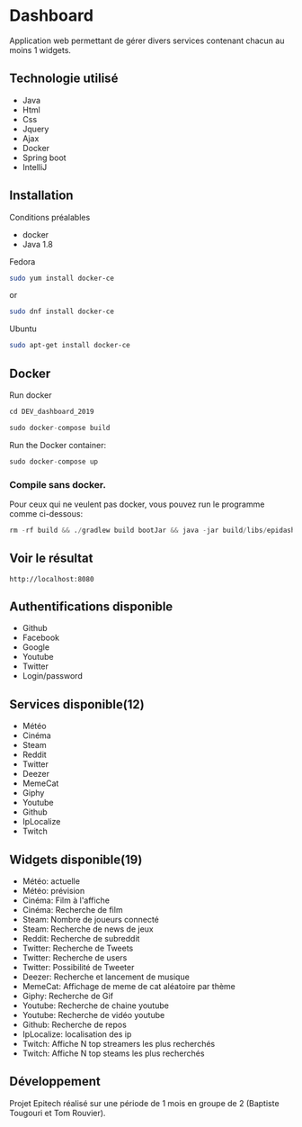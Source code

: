 # Dashboard

Application web permettant de gérer divers services contenant chacun au moins 1 widgets.

## Technologie utilisé
- Java
- Html
- Css
- Jquery
- Ajax
- Docker
- Spring boot
- IntelliJ


## Installation

Conditions préalables
- docker
- Java 1.8

Fedora

```bash
sudo yum install docker-ce
```
or
```bash
sudo dnf install docker-ce
```


Ubuntu

```bash
sudo apt-get install docker-ce
```


## Docker

Run docker 

```python
cd DEV_dashboard_2019

sudo docker-compose build
```
Run the Docker container:

```python
sudo docker-compose up
```

### Compile sans docker.
Pour ceux qui ne veulent pas docker, vous pouvez run le programme comme ci-dessous:

```python
rm -rf build && ./gradlew build bootJar && java -jar build/libs/epidashboard-0.0.1-SNAPSHOT.jar > .log
```

## Voir le résultat
    http://localhost:8080

## Authentifications disponible
- Github
- Facebook
- Google
- Youtube
- Twitter
- Login/password


## Services disponible(12)
- Météo
- Cinéma
- Steam
- Reddit
- Twitter
- Deezer
- MemeCat
- Giphy
- Youtube
- Github
- IpLocalize
- Twitch

## Widgets disponible(19)
- Météo: actuelle
- Météo: prévision
- Cinéma: Film à l'affiche
- Cinéma: Recherche de film
- Steam: Nombre de joueurs connecté
- Steam: Recherche de news de jeux
- Reddit: Recherche de subreddit
- Twitter: Recherche de Tweets
- Twitter: Recherche de users
- Twitter: Possibilité de Tweeter
- Deezer: Recherche et lancement de musique
- MemeCat: Affichage de meme de cat aléatoire par thème
- Giphy: Recherche de Gif
- Youtube: Recherche de chaine youtube
- Youtube: Recherche de vidéo youtube
- Github: Recherche de repos
- IpLocalize: localisation des ip
- Twitch: Affiche N top streamers les plus recherchés
- Twitch: Affiche N top steams les plus recherchés

## Développement
Projet Epitech réalisé sur une période de 1 mois en groupe de 2 (Baptiste Tougouri et Tom Rouvier).